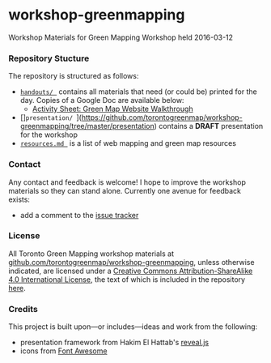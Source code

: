 # workshop-greenmapping
Workshop Materials for Green Mapping Workshop held 2016-03-12

### Repository Stucture
The repository is structured as follows:
* [`handouts/ `](https://github.com/torontogreenmap/workshop-greenmapping/tree/master/handouts) contains all materials that need (or could be) printed for the day. Copies of a Google Doc are available below:
  - [Activity Sheet: Green Map Website Walkthrough](https://docs.google.com/document/d/1Sz7LmFMXJHDQ4zOyTctNVGcwlyHNBSKhMJtx75A33yE/edit#)
* []`presentation/ `](https://github.com/torontogreenmap/workshop-greenmapping/tree/master/presentation) contains a **DRAFT** presentation for the workshop
* [`resources.md `](https://github.com/torontogreenmap/workshop-greenmapping/blob/master/resources.md) is a list of web mapping and green map resources

### Contact
Any contact and feedback is welcome! I hope to improve the workshop materials so they can stand alone. Currently one avenue for feedback exists:
* add a comment to the [issue tracker](https://github.com/torontogreenmap/workshop-greenmapping/issues)

### License
All <span xmlns:dct="http://purl.org/dc/terms/" property="dct:title">Toronto Green Mapping</span> workshop materials at <a xmlns:cc="http://creativecommons.org/ns#" href="https://github.com/torontogreenmap/workshop-greenmapping" property="cc:attributionName" rel="cc:attributionURL">github.com/torontogreenmap/workshop-greenmapping</a>, unless otherwise indicated, are licensed under a <a rel="license" href="http://creativecommons.org/licenses/by-sa/4.0/">Creative Commons Attribution-ShareAlike 4.0 International License</a>, the text of which is included in the repository [here](https://github.com/torontogreenmap/workshop-greenmapping/blob/master/LICENSE.md).

### Credits
This project is built upon—or includes—ideas and work from the following:
* presentation framework from Hakim El Hattab's [reveal.js](http://lab.hakim.se/reveal-js/#/)
* icons from [Font Awesome](http://fortawesome.github.io/)
